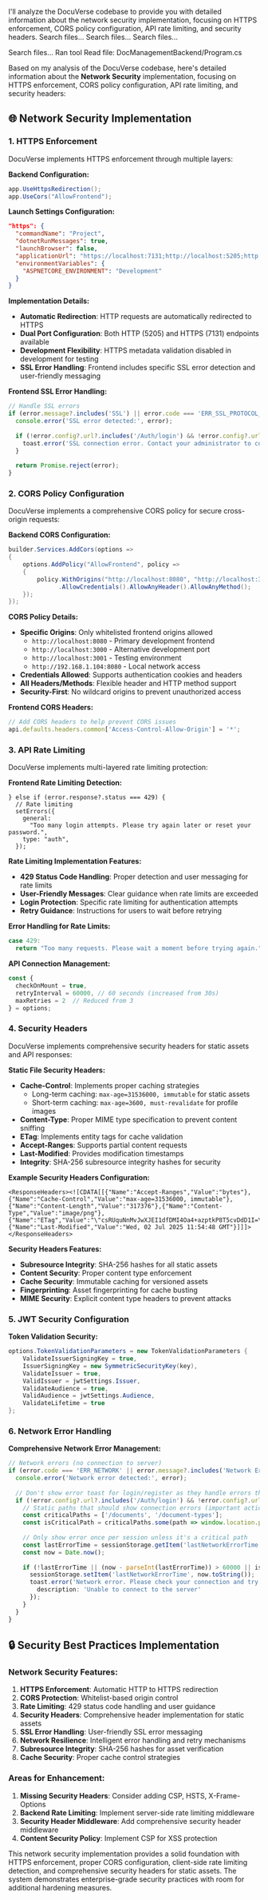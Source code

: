 I'll analyze the DocuVerse codebase to provide you with detailed information about the network security implementation, focusing on HTTPS enforcement, CORS policy configuration, API rate limiting, and security headers.
Search files...
Search files...
Search files...

Search files...
Ran tool
Read file: DocManagementBackend/Program.cs

Based on my analysis of the DocuVerse codebase, here's detailed information about the **Network Security** implementation, focusing on HTTPS enforcement, CORS policy configuration, API rate limiting, and security headers:

## 🌐 **Network Security Implementation**

### **1. HTTPS Enforcement**

DocuVerse implements HTTPS enforcement through multiple layers:

**Backend Configuration:**
```52:53:DocManagementBackend/Program.cs
app.UseHttpsRedirection();
app.UseCors("AllowFrontend");
```

**Launch Settings Configuration:**
```12:18:DocManagementBackend/Properties/launchSettings.json
"https": {
  "commandName": "Project",
  "dotnetRunMessages": true,
  "launchBrowser": false,
  "applicationUrl": "https://localhost:7131;http://localhost:5205;http://0.0.0.0:5205",
  "environmentVariables": {
    "ASPNETCORE_ENVIRONMENT": "Development"
  }
}
```

**Implementation Details:**
- **Automatic Redirection**: HTTP requests are automatically redirected to HTTPS
- **Dual Port Configuration**: Both HTTP (5205) and HTTPS (7131) endpoints available
- **Development Flexibility**: HTTPS metadata validation disabled in development for testing
- **SSL Error Handling**: Frontend includes specific SSL error detection and user-friendly messaging

**Frontend SSL Error Handling:**
```89:97:DocManagementFrontend/src/services/api/interceptors.ts
// Handle SSL errors
if (error.message?.includes('SSL') || error.code === 'ERR_SSL_PROTOCOL_ERROR') {
  console.error('SSL error detected:', error);
  
  if (!error.config?.url?.includes('/Auth/login') && !error.config?.url?.includes('/Auth/register')) {
    toast.error('SSL connection error. Contact your administrator to configure correct API settings.');
  }
  
  return Promise.reject(error);
}
```

### **2. CORS Policy Configuration**

DocuVerse implements a comprehensive CORS policy for secure cross-origin requests:

**Backend CORS Configuration:**
```53:61:DocManagementBackend/Program.cs
builder.Services.AddCors(options =>
{
    options.AddPolicy("AllowFrontend", policy =>
    {
        policy.WithOrigins("http://localhost:8080", "http://localhost:3000", "http://localhost:3001", "http://192.168.1.104:8080")
              .AllowCredentials().AllowAnyHeader().AllowAnyMethod();
    });
});
```

**CORS Policy Details:**
- **Specific Origins**: Only whitelisted frontend origins allowed
  - `http://localhost:8080` - Primary development frontend
  - `http://localhost:3000` - Alternative development port
  - `http://localhost:3001` - Testing environment
  - `http://192.168.1.104:8080` - Local network access
- **Credentials Allowed**: Supports authentication cookies and headers
- **All Headers/Methods**: Flexible header and HTTP method support
- **Security-First**: No wildcard origins to prevent unauthorized access

**Frontend CORS Headers:**
```75:77:DocManagementFrontend/src/services/api/core.ts
// Add CORS headers to help prevent CORS issues
api.defaults.headers.common['Access-Control-Allow-Origin'] = '*';
```

### **3. API Rate Limiting**

DocuVerse implements multi-layered rate limiting protection:

**Frontend Rate Limiting Detection:**
```252:258:DocManagementFrontend/src/pages/Login.tsx
} else if (error.response?.status === 429) {
  // Rate limiting
  setErrors({
    general:
      "Too many login attempts. Please try again later or reset your password.",
    type: "auth",
  });
```

**Rate Limiting Implementation Features:**
- **429 Status Code Handling**: Proper detection and user messaging for rate limits
- **User-Friendly Messages**: Clear guidance when rate limits are exceeded
- **Login Protection**: Specific rate limiting for authentication attempts
- **Retry Guidance**: Instructions for users to wait before retrying

**Error Handling for Rate Limits:**
```125:127:DocManagementFrontend/src/utils/errorHandling.ts
case 429:
  return "Too many requests. Please wait a moment before trying again.";
```

**API Connection Management:**
```11:17:DocManagementFrontend/src/hooks/useApiConnection.ts
const { 
  checkOnMount = true, 
  retryInterval = 60000, // 60 seconds (increased from 30s)
  maxRetries = 2  // Reduced from 3
} = options;
```

### **4. Security Headers**

DocuVerse implements comprehensive security headers for static assets and API responses:

**Static File Security Headers:**
- **Cache-Control**: Implements proper caching strategies
  - Long-term caching: `max-age=31536000, immutable` for static assets
  - Short-term caching: `max-age=3600, must-revalidate` for profile images
- **Content-Type**: Proper MIME type specification to prevent content sniffing
- **ETag**: Implements entity tags for cache validation
- **Accept-Ranges**: Supports partial content requests
- **Last-Modified**: Provides modification timestamps
- **Integrity**: SHA-256 subresource integrity hashes for security

**Example Security Headers Configuration:**
```6:26:DocManagementBackend/obj/Debug/net9.0/staticwebassets/msbuild.DocManagementBackend.Microsoft.AspNetCore.StaticWebAssetEndpoints.props
<ResponseHeaders><![CDATA[[{"Name":"Accept-Ranges","Value":"bytes"},{"Name":"Cache-Control","Value":"max-age=31536000, immutable"},{"Name":"Content-Length","Value":"317376"},{"Name":"Content-Type","Value":"image/png"},{"Name":"ETag","Value":"\"csRUquNnMvJwXJEI1dfDMI4Oa4+azptkP8T5cvDdD1I=\""},{"Name":"Last-Modified","Value":"Wed, 02 Jul 2025 11:54:48 GMT"}]]]></ResponseHeaders>
```

**Security Headers Features:**
- **Subresource Integrity**: SHA-256 hashes for all static assets
- **Content Security**: Proper content type enforcement
- **Cache Security**: Immutable caching for versioned assets
- **Fingerprinting**: Asset fingerprinting for cache busting
- **MIME Security**: Explicit content type headers to prevent attacks

### **5. JWT Security Configuration**

**Token Validation Security:**
```44:52:DocManagementBackend/Program.cs
options.TokenValidationParameters = new TokenValidationParameters {
    ValidateIssuerSigningKey = true,
    IssuerSigningKey = new SymmetricSecurityKey(key),
    ValidateIssuer = true,
    ValidIssuer = jwtSettings.Issuer,
    ValidateAudience = true,
    ValidAudience = jwtSettings.Audience,
    ValidateLifetime = true
};
```

### **6. Network Error Handling**

**Comprehensive Network Error Management:**
```72:88:DocManagementFrontend/src/services/api/interceptors.ts
// Network errors (no connection to server)
if (error.code === 'ERR_NETWORK' || error.message?.includes('Network Error')) {
  console.error('Network error detected:', error);
  
  // Don't show error toast for login/register as they handle errors themselves
  if (!error.config?.url?.includes('/Auth/login') && !error.config?.url?.includes('/Auth/register')) {
    // Static paths that should show connection errors (important actions)
    const criticalPaths = ['/documents', '/document-types'];
    const isCriticalPath = criticalPaths.some(path => window.location.pathname.includes(path));
    
    // Only show error once per session unless it's a critical path
    const lastErrorTime = sessionStorage.getItem('lastNetworkErrorTime');
    const now = Date.now();
    
    if (!lastErrorTime || (now - parseInt(lastErrorTime)) > 60000 || isCriticalPath) {
      sessionStorage.setItem('lastNetworkErrorTime', now.toString());
      toast.error('Network error. Please check your connection and try again.', {
        description: 'Unable to connect to the server'
      });
    }
  }
}
```

## 🔒 **Security Best Practices Implementation**

### **Network Security Features:**
1. **HTTPS Enforcement**: Automatic HTTP to HTTPS redirection
2. **CORS Protection**: Whitelist-based origin control
3. **Rate Limiting**: 429 status code handling and user guidance
4. **Security Headers**: Comprehensive header implementation for static assets
5. **SSL Error Handling**: User-friendly SSL error messaging
6. **Network Resilience**: Intelligent error handling and retry mechanisms
7. **Subresource Integrity**: SHA-256 hashes for asset verification
8. **Cache Security**: Proper cache control strategies

### **Areas for Enhancement:**
1. **Missing Security Headers**: Consider adding CSP, HSTS, X-Frame-Options
2. **Backend Rate Limiting**: Implement server-side rate limiting middleware
3. **Security Header Middleware**: Add comprehensive security header middleware
4. **Content Security Policy**: Implement CSP for XSS protection

This network security implementation provides a solid foundation with HTTPS enforcement, proper CORS configuration, client-side rate limiting detection, and comprehensive security headers for static assets. The system demonstrates enterprise-grade security practices with room for additional hardening measures.